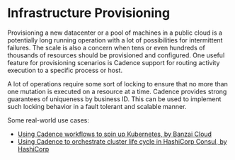 # Infrastructure Provisioning

Provisioning a new datacenter or a pool of machines in a public cloud is a potentially long running operation with
a lot of possibilities for intermittent failures. The scale is also a concern when tens or even hundreds of thousands of resources should be provisioned and configured. One useful feature for provisioning scenarios is Cadence support for routing activity execution to a specific process or host.

A lot of operations require some sort of locking to ensure that no more than one mutation is executed on a resource at a time.
Cadence provides strong guarantees of uniqueness by business ID. This can be used to implement such locking behavior in a fault tolerant and scalable manner.

Some real-world use cases:

 * [Using Cadence workflows to spin up Kubernetes, by Banzai Cloud](https://banzaicloud.com/blog/introduction-to-cadence/)
 * [Using Cadence to orchestrate cluster life cycle in HashiCorp Consul, by HashiCorp](https://www.youtube.com/watch?v=kDlrM6sgk2k&feature=youtu.be&t=1188)
